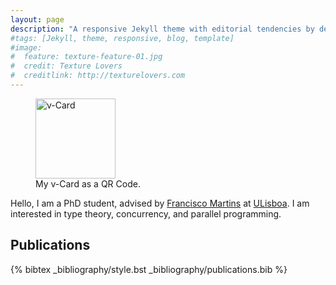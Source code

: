 ```yaml
---
layout: page
description: "A responsive Jekyll theme with editorial tendencies by designer Michael Rose."
#tags: [Jekyll, theme, responsive, blog, template]
#image:
#  feature: texture-feature-01.jpg
#  credit: Texture Lovers
#  creditlink: http://texturelovers.com
---
```


<figure class="image-pull-right">
<img src="{{ site.url }}/images/qrcode.png" alt="v-Card" class=".image-pull-right" width="128" />
<figcaption>My v-Card as a QR Code.</figcaption>
</figure>

Hello, I am a PhD student, advised by [Francisco Martins] at [ULisboa]. I am
interested in type theory, concurrency, and parallel programming.
 
## Publications

{% bibtex _bibliography/style.bst _bibliography/publications.bib %}

[Francisco Martins]: http://homepages.di.fc.ul.pt/~fmartins/
[ULisboa]: http://www.ulisboa.pt/
